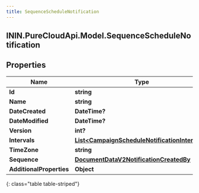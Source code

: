```yaml
---
title: SequenceScheduleNotification
---
```

## ININ.PureCloudApi.Model.SequenceScheduleNotification

## Properties

|Name | Type | Description | Notes|
|------------ | ------------- | ------------- | -------------|
| **Id** | **string** |  | [optional] |
| **Name** | **string** |  | [optional] |
| **DateCreated** | **DateTime?** |  | [optional] |
| **DateModified** | **DateTime?** |  | [optional] |
| **Version** | **int?** |  | [optional] |
| **Intervals** | [**List&lt;CampaignScheduleNotificationIntervals&gt;**](CampaignScheduleNotificationIntervals.html) |  | [optional] |
| **TimeZone** | **string** |  | [optional] |
| **Sequence** | [**DocumentDataV2NotificationCreatedBy**](DocumentDataV2NotificationCreatedBy.html) |  | [optional] |
| **AdditionalProperties** | **Object** |  | [optional] |
{: class="table table-striped"}


